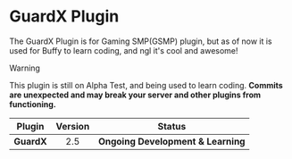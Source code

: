 # GuardX Plugin
The GuardX Plugin is for Gaming SMP(GSMP) plugin, but as of now it is used for Buffy to learn coding, and ngl it's cool and awesome!

> [!WARNING]
> This plugin is still on Alpha Test, and being used to learn coding. **Commits are unexpected and may break your server and other plugins from functioning.**

| Plugin | Version | Status |
| :-----: | :-----: | :-----: |
| **GuardX** | 2.5 | **Ongoing Development & Learning**
